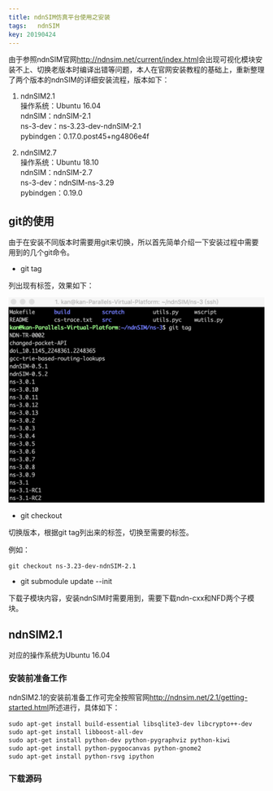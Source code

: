```yaml
---
title: ndnSIM仿真平台使用之安装
tags:	ndnSIM
key: 20190424
---
```



由于参照ndnSIM官网<http://ndnsim.net/current/index.html>会出现可视化模块安装不上、切换老版本时编译出错等问题，本人在官网安装教程的基础上，重新整理了两个版本的ndnSIM的详细安装流程，版本如下：

1. ndnSIM2.1 <br>
操作系统：Ubuntu 16.04 <br>
ndnSIM：ndnSIM-2.1<br>
ns-3-dev：ns-3.23-dev-ndnSIM-2.1<br>
pybindgen：0.17.0.post45+ng4806e4f<br>

2. ndnSIM2.7<br>
操作系统：Ubuntu 18.10<br>
ndnSIM：ndnSIM-2.7<br>
ns-3-dev：ndnSIM-ns-3.29<br>
pybindgen：0.19.0<br>

<!--more-->

## git的使用
由于在安装不同版本时需要用git来切换，所以首先简单介绍一下安装过程中需要用到的几个git命令。

- git tag

列出现有标签，效果如下：

![image](https://github.com/kanyuanzhi/kanyuanzhi.github.io/raw/master/assets/myimages/20190424/1.jpg)

- git checkout

切换版本，根据git tag列出来的标签，切换至需要的标签。

例如：
```
git checkout ns-3.23-dev-ndnSIM-2.1
```

- git submodule update --init

下载子模块内容，安装ndnSIM时需要用到，需要下载ndn-cxx和NFD两个子模块。

## ndnSIM2.1

对应的操作系统为Ubuntu 16.04

### 安装前准备工作

ndnSIM2.1的安装前准备工作可完全按照官网<http://ndnsim.net/2.1/getting-started.html>所述进行，具体如下：

```
sudo apt-get install build-essential libsqlite3-dev libcrypto++-dev
sudo apt-get install libboost-all-dev
sudo apt-get install python-dev python-pygraphviz python-kiwi
sudo apt-get install python-pygoocanvas python-gnome2
sudo apt-get install python-rsvg ipython
```

### 下载源码






























































